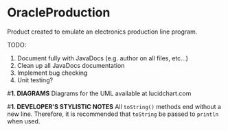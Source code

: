 # OracleProduction

Product created to emulate an electronics production line program.

TODO: 
1) Document fully with JavaDocs (e.g. author on all files, etc...)
1) Clean up all JavaDocs documentation
2) Implement bug checking
3) Unit testing?

#**1. DIAGRAMS**
Diagrams for the UML available at lucidchart.com

#**1. DEVELOPER'S STYLISTIC NOTES**
All `toString()` methods end without a new line. Therefore, it is recommended that `toString` be passed to `println` when used.
